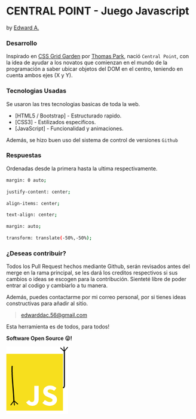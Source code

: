 # CENTRAL POINT - Juego Javascript
by [Edward A.](https://github.com/Edward-Alarco)


### Desarrollo

Inspirado en [CSS Grid Garden](http://cssgridgarden.com/) por [Thomas Park](https://github.com/thomaspark), nació `Central Point`, con la idea de ayudar a los novatos que comienzan en el mundo de la programación a saber ubicar objetos del DOM en el centro, teniendo en cuenta ambos ejes (X y Y).

### Tecnologias Usadas

Se usaron las tres tecnologias basicas de toda la web.

* [HTML5 / Bootstrap] - Estructurado rapido.
* [CSS3] - Estilizados especificos.
* [JavaScript] - Funcionalidad y animaciones.

Además, se hizo buen uso del sistema de control de versiones `Github`

### Respuestas

Ordenadas desde la primera hasta la ultima respectivamente.

```sh
margin: 0 auto;
```
```sh
justify-content: center;
```
```sh
align-items: center;
```
```sh
text-align: center;
```
```sh
margin: auto;
```
```sh
transform: translate(-50%,-50%);
```



### ¿Deseas contribuir?

Todos los Pull Request hechos mediante Github, serán revisados antes del merge en la rama principal, se les dará los creditos respectivos si sus cambios o ideas se escogen para la contribución.
Sienteté libre de poder entrar al codigo y cambiarlo a tu manera.

Además, puedes contactarme por mi correo personal, por si tienes ideas constructivas para añadir al sitio. 

> edwarddac.56@gmail.com

Esta herramienta es de todos, para todos!





**Software Open Source 😛!**



![Image Javascript](https://raw.githubusercontent.com/Edward-Alarco/central-point-game/master/img/javascript-mini.png?token=ANLIZ2QWLFYDOQHCNV43WXC7UGOKC)

